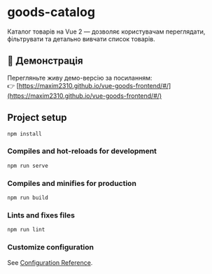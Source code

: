 # goods-catalog

Каталог товарів на Vue 2 — дозволяє користувачам переглядати, фільтрувати та детально вивчати список товарів.

## 🔗 Демонстрація

Перегляньте живу демо-версію за посиланням:  
👉 [https://maxim2310.github.io/vue-goods-frontend/#/](https://maxim2310.github.io/vue-goods-frontend/#/)


## Project setup
```
npm install
```

### Compiles and hot-reloads for development
```
npm run serve
```

### Compiles and minifies for production
```
npm run build
```

### Lints and fixes files
```
npm run lint
```

### Customize configuration
See [Configuration Reference](https://cli.vuejs.org/config/).
